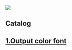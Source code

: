![](https://socialify.git.ci/kalifun/GoPowerfulTools/image?description=1&font=KoHo&owner=1&pattern=Overlapping%20Hexagons&theme=Light)
## Catalog
## [1.Output color font](color_font/README.md)